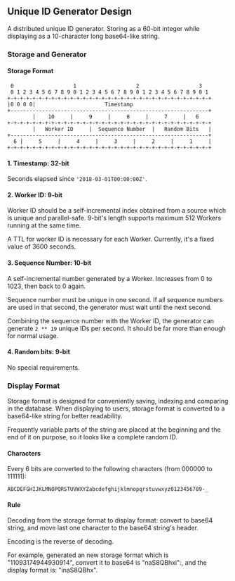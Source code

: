Unique ID Generator Design
---------------------

A distributed unique ID generator. Storing as a 60-bit integer while displaying
as a 10-character long base64-like string.

### Storage and Generator

#### Storage Format
```
 0                   1                   2                   3
 0 1 2 3 4 5 6 7 8 9 0 1 2 3 4 5 6 7 8 9 0 1 2 3 4 5 6 7 8 9 0 1
+-+-+-+-+-+-+-+-+-+-+-+-+-+-+-+-+-+-+-+-+-+-+-+-+-+-+-+-+-+-+-+-+
|0 0 0 0|                      Timestamp                         
+---------------------------------------------------------------+
        |    10     |     9     |     8     |     7     |   6    
+-+-+-+-+-+-+-+-+-+-+-+-+-+-+-+-+-+-+-+-+-+-+-+-+-+-+-+-+-+-+-+-+
        |   Worker ID     |  Sequence Number  |   Random Bits   |
+---------------------------------------------------------------+
  6 |     5     |     4     |     3     |     2     |     1     |
+-+-+-+-+-+-+-+-+-+-+-+-+-+-+-+-+-+-+-+-+-+-+-+-+-+-+-+-+-+-+-+-+
```
#### 1. Timestamp: 32-bit

Seconds elapsed since `'2018-03-01T00:00:00Z'`.

#### 2. Worker ID: 9-bit

Worker ID should be a self-incremental index obtained from a source which is
unique and parallel-safe. 9-bit's length supports maximum 512 Workers running
at the same time.  
  
A TTL for worker ID is necessary for each Worker.  Currently, it's a fixed value
of 3600 seconds.

#### 3. Sequence Number: 10-bit

A self-incremental number generated by a Worker. Increases from 0 to 1023, then
back to 0 again.  
  
Sequence number must be unique in one second. If all sequence numbers are used
in that second,  the generator must wait until the next second.  
  
Combining the sequence number with the Worker ID, the generator can generate
`2 ** 19` unique IDs per second. It should be far more than enough for normal
usage.

#### 4. Random bits: 9-bit

No special requirements.

### Display Format

Storage format is designed for conveniently saving, indexing and comparing in
the database. When displaying to users, storage format is converted to a
base64-like string for better readability.
  
Frequently variable parts of the string are placed at the beginning and the end
of it on purpose, so it looks like a complete random ID.
 
#### Characters

Every 6 bits are converted to the following characters (from 000000 to 111111):

```
ABCDEFGHIJKLMNOPQRSTUVWXYZabcdefghijklmnopqrstuvwxyz0123456789-_
```

#### Rule

Decoding from the storage format to display format: convert to base64 string,
and move last one character to the base64 string's header.

Encoding is the reverse of decoding.

For example, generated an new storage format which is "11093174944930914",
convert it to base64 is "naS8QBhxi":, and the display format is: "inaS8QBhx".
